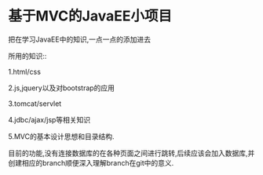 # 基于MVC的JavaEE小项目
把在学习JavaEE中的知识,一点一点的添加进去

所用的知识::

1.html/css

2.js,jquery以及对bootstrap的应用

3.tomcat/servlet

4.jdbc/ajax/jsp等相关知识

5.MVC的基本设计思想和目录结构.

目前的功能,没有连接数据库的在各种页面之间进行跳转,后续应该会加入数据库,并创建相应的branch顺便深入理解branch在git中的意义.
